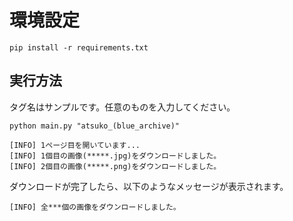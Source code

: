 # 環境設定

```
pip install -r requirements.txt
```

## 実行方法

タグ名はサンプルです。任意のものを入力してください。

```
python main.py "atsuko_(blue_archive)"
```

```
[INFO] 1ページ目を開いています...
[INFO] 1個目の画像(*****.jpg)をダウンロードしました。
[INFO] 2個目の画像(*****.png)をダウンロードしました。
```

ダウンロードが完了したら、以下のようなメッセージが表示されます。

```
[INFO] 全***個の画像をダウンロードしました。
```
